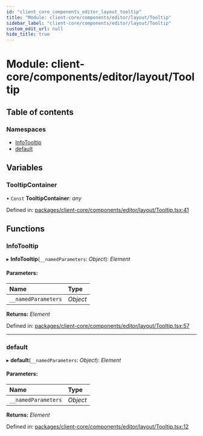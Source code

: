 ```yaml
---
id: "client_core_components_editor_layout_tooltip"
title: "Module: client-core/components/editor/layout/Tooltip"
sidebar_label: "client-core/components/editor/layout/Tooltip"
custom_edit_url: null
hide_title: true
---
```


# Module: client-core/components/editor/layout/Tooltip

## Table of contents

### Namespaces

- [InfoTooltip](client_core_components_editor_layout_tooltip.infotooltip.md)
- [default](client_core_components_editor_layout_tooltip.default.md)

## Variables

### TooltipContainer

• `Const` **TooltipContainer**: *any*

Defined in: [packages/client-core/components/editor/layout/Tooltip.tsx:41](https://github.com/xr3ngine/xr3ngine/blob/9d253dc38/packages/client-core/components/editor/layout/Tooltip.tsx#L41)

## Functions

### InfoTooltip

▸ **InfoTooltip**(`__namedParameters`: *Object*): *Element*

#### Parameters:

Name | Type |
:------ | :------ |
`__namedParameters` | *Object* |

**Returns:** *Element*

Defined in: [packages/client-core/components/editor/layout/Tooltip.tsx:57](https://github.com/xr3ngine/xr3ngine/blob/9d253dc38/packages/client-core/components/editor/layout/Tooltip.tsx#L57)

___

### default

▸ **default**(`__namedParameters`: *Object*): *Element*

#### Parameters:

Name | Type |
:------ | :------ |
`__namedParameters` | *Object* |

**Returns:** *Element*

Defined in: [packages/client-core/components/editor/layout/Tooltip.tsx:12](https://github.com/xr3ngine/xr3ngine/blob/9d253dc38/packages/client-core/components/editor/layout/Tooltip.tsx#L12)
